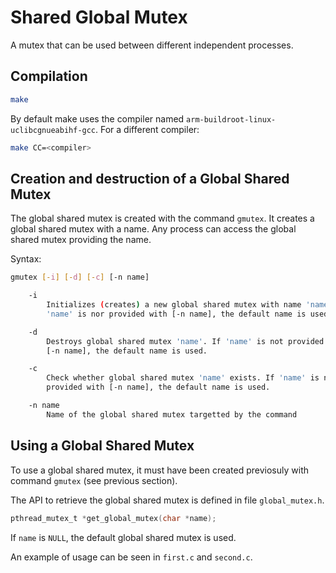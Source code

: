 # Shared Global Mutex

A mutex that can be used between different independent processes.

## Compilation

```bash
make
```

By default make uses the compiler named 
`arm-buildroot-linux-uclibcgnueabihf-gcc`. For a different compiler:

```bash
make CC=<compiler>
```

## Creation and destruction of a Global Shared Mutex

The global shared mutex is created with the command `gmutex`. It creates a 
global shared mutex with a name. Any process can access the global shared mutex 
providing the name.

Syntax:

```bash
gmutex [-i] [-d] [-c] [-n name]

    -i
        Initializes (creates) a new global shared mutex with name 'name'. If 
        'name' is nor provided with [-n name], the default name is used.

    -d
        Destroys global shared mutex 'name'. If 'name' is not provided with 
        [-n name], the default name is used.

    -c
        Check whether global shared mutex 'name' exists. If 'name' is nor 
        provided with [-n name], the default name is used.

    -n name
        Name of the global shared mutex targetted by the command 
```

## Using a Global Shared Mutex

To use a global shared mutex, it must have been created previosuly with command 
`gmutex` (see previous section).

The API to retrieve the global shared mutex is defined in file `global_mutex.h`. 

```c
pthread_mutex_t *get_global_mutex(char *name);
```

If `name` is `NULL`, the default global shared mutex is used.

An example of usage can be seen in `first.c` and `second.c`. 

